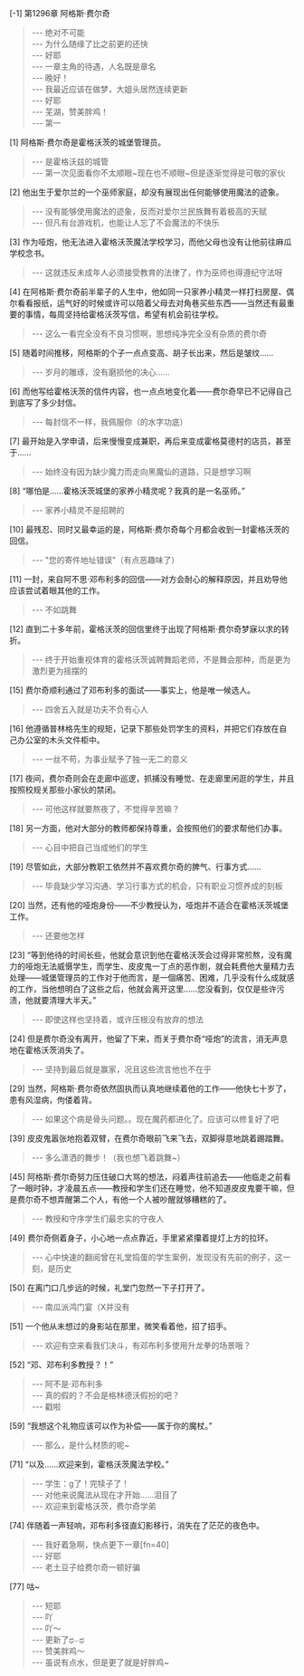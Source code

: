 
[-1] 第1296章 阿格斯·费尔奇
>--- 绝对不可能<br>
>--- 为什么随缘了比之前更的还快<br>
>--- 好耶<br>
>--- 一章主角的待遇，人名既是章名<br>
>--- 晚好！<br>
>--- 我最近应该在做梦，大姐头居然连续更新<br>
>--- 好耶<br>
>--- 芜湖，赞美胖鸡！<br>
>--- 第一<br>

[1] 阿格斯·费尔奇是霍格沃茨的城堡管理员。
>--- 是霍格沃兹的城管<br>
>--- 第一次见面看你不太顺眼~现在也不顺眼~但是逐渐觉得是可敬的家伙<br>

[2] 他出生于爱尔兰的一个巫师家庭，却没有展现出任何能够使用魔法的迹象。
>--- 没有能够使用魔法的迹象，反而对爱尔兰民族舞有着极高的天赋<br>
>--- 但凡有台游戏机，也能让人忘了不会魔法的不快乐<br>

[3] 作为哑炮，他无法进入霍格沃茨魔法学校学习，而他父母也没有让他前往麻瓜学校念书。
>--- 这就违反未成年人必须接受教育的法律了，作为巫师也得遵纪守法呀<br>

[4] 在阿格斯·费尔奇前半辈子的人生中，他如同一只家养小精灵一样打扫房屋、偶尔看看报纸，运气好的时候或许可以陪着父母去对角巷买些东西——当然还有最重要的事情，每周坚持给霍格沃茨写信，希望有机会前往学校。
>--- 这么一看完全没有不良习惯啊，思想纯净完全没有杂质的费尔奇<br>

[5] 随着时间推移，阿格斯的个子一点点变高、胡子长出来，然后是皱纹……
>--- 岁月的雕琢，没有磨损他的决心......<br>

[6] 而他写给霍格沃茨的信件内容，也一点点地变化着——费尔奇早已不记得自己到底写了多少封信。
>--- 每封信不一样，我佩服你（的水字功底）<br>

[7] 最开始是入学申请，后来慢慢变成兼职，再后来变成霍格莫德村的店员，甚至于……
>--- 始终没有因为缺少魔力而走向黑魔仙的道路，只是想学习啊<br>

[8] “哪怕是……霍格沃茨城堡的家养小精灵呢？我真的是一名巫师。”
>--- 家养小精灵不是招聘的<br>

[10] 最残忍、同时又最幸运的是，阿格斯·费尔奇每个月都会收到一封霍格沃茨的回信。
>--- "您的寄件地址错误"（有点恶趣味了）<br>

[11] 一封，来自阿不思·邓布利多的回信——对方会耐心的解释原因，并且劝导他应该尝试着眼其他的工作。
>--- 不如跳舞<br>

[12] 直到二十多年前，霍格沃茨的回信里终于出现了阿格斯·费尔奇梦寐以求的转折。
>--- 终于开始重视体育的霍格沃茨诚聘舞蹈老师，不是舞会那种，而是更为激烈更为摇摆的<br>

[15] 费尔奇顺利通过了邓布利多的面试——事实上，他是唯一候选人。
>--- 四舍五入就是功夫不负有心人<br>

[16] 他遵循普林格先生的规矩，记录下那些处罚学生的资料，并把它们存放在自己办公室的木头文件柜中。
>--- 一丝不苟，为事业赋予了独一无二的意义<br>

[17] 夜间，费尔奇则会在走廊中巡逻，抓捕没有睡觉、在走廊里闲逛的学生，并且按照校规关那些小家伙的禁闭。
>--- 可他这样就要熬夜了，不觉得辛苦嘛？<br>

[18] 另一方面，他对大部分的教师都保持尊重，会按照他们的要求帮他们办事。
>--- 心目中把自己当成他们的学生<br>

[19] 尽管如此，大部分教职工依然并不喜欢费尔奇的脾气、行事方式……
>--- 毕竟缺少学习沟通、学习行事方式的机会，只有职业习惯养成的刻板<br>

[20] 当然，还有他的哑炮身份——不少教授认为，哑炮并不适合在霍格沃茨城堡工作。
>--- 还要他怎样<br>

[23] “等到他待的时间长些，他就会意识到他在霍格沃茨会过得非常煎熬，没有魔力的哑炮无法威慑学生，而学生、皮皮鬼一丁点的恶作剧，就会耗费他大量精力去处理——城堡管理员的工作对于他而言，是一個痛苦、困难，几乎没有什么成就感的工作，当他想明白了这些之后，他就会离开这里……您没看到，仅仅是些许污渍，他就要清理大半天。”
>--- 即使这样也坚持着，或许压根没有放弃的想法<br>

[24] 但是费尔奇没有离开，他留了下来，而关于费尔奇“哑炮”的流言，消无声息地在霍格沃茨消失了。
>--- 坚持到最后就是赢家，况且这些流言他也不在乎<br>

[29] 当然，阿格斯·费尔奇依然固执而认真地继续着他的工作——他快七十岁了，患有风湿病，佝偻着背。
>--- 如果这个病是骨头问题。。现在魔药都进化了。应该可以修复好了吧<br>

[39] 皮皮鬼嚣张地抱着双臂，在费尔奇眼前飞来飞去，双脚得意地跳着踢踏舞。
>--- 多么潇洒的舞步！（我也想飞着跳舞~）<br>

[45] 阿格斯·费尔奇努力压住破口大骂的想法，闷着声往前追去——他临走之前看了一眼时钟，才凌晨五点——教授和学生们还在睡觉，他不知道皮皮鬼要干嘛，但是费尔奇不想弄醒第二个人，有他一个人被吵醒就够糟糕的了。
>--- 教授和守序学生们最忠实的守夜人<br>

[49] 费尔奇侧着身子，小心地一点点靠近，手里紧紧攥着提灯上方的拉环。
>--- 心中快速的翻阅曾在礼堂捣蛋的学生案例，发现没有先前的例子，这一刻，是历史<br>

[50] 在离门口几步远的时候，礼堂门忽然一下子打开了。
>--- 南瓜派鸿门宴（X并没有<br>

[51] 一个他从未想过的身影站在那里，微笑看着他，招了招手。
>--- 欢迎有空来看我们决斗，有邓布利多使用升龙拳的场景哦？<br>

[52] “邓、邓布利多教授？！”
>--- 阿不是·邓布利多<br>
>--- 真的假的？不会是格林德沃假扮的吧？<br>
>--- 戳啦<br>

[59] “我想这个礼物应该可以作为补偿——属于你的魔杖。”
>--- 那么，是什么材质的呢~<br>

[71] “以及……欢迎来到，霍格沃茨魔法学校。”
>--- 学生：g了！完犊子了！<br>
>--- 对他来说魔法从现在才开始……泪目了<br>
>--- 欢迎来到霍格沃茨，费尔奇学弟<br>

[74] 伴随着一声轻响，邓布利多径直幻影移行，消失在了茫茫的夜色中。
>--- 我好着急啊，快点更下一章[fn=40]<br>
>--- 好耶<br>
>--- 老土豆子给费尔奇一顿好骗<br>

[77] 咕~
>--- 短耶<br>
>--- 吖<br>
>--- 吖～<br>
>--- 更新了ಥ⌣ಥ<br>
>--- 赞美胖鸡～<br>
>--- 虽说有点水，但是更了就是好胖鸡~<br>
